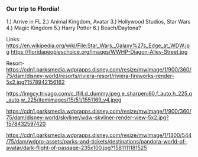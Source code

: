 ### Our trip to Flordia!

1.) Arrive in FL
2.) Animal Kingdom, Avatar
3.) Hollywood Studios, Star Wars
4.) Magic Kingdom
5.) Harry Potter
6.) Beach/Daytona?



Links:
https://en.wikipedia.org/wiki/File:Star_Wars,_Galaxy%27s_Edge_at_WDW.jpg
https://floridapeopleschoice.org/images/WWHP-Diagon-Alley-Street.jpg

Resort-
https://cdn1.parksmedia.wdprapps.disney.com/resize/mwImage/1/900/360/75/dam/disney-world/resorts/riviera-resort/riviera-fireworks-render-5x2.jpg?1578942156162

https://imgcy.trivago.com/c_lfill,d_dummy.jpeg,e_sharpen:60,f_auto,h_225,q_auto,w_225/itemimages/15/51/1551169_v4.jpeg

https://cdn1.parksmedia.wdprapps.disney.com/resize/mwImage/1/900/360/75/dam/disney-world/skyliner/wdw-skyliner-render-view-5x2.jpg?1578432597420

https://cdn1.parksmedia.wdprapps.disney.com/resize/mwImage/1/1300/544/75/dam/wdpro-assets/parks-and-tickets/destinations/pandora-world-of-avatar/dark-flight-of-passage-235x100.jpg?1581111181525
